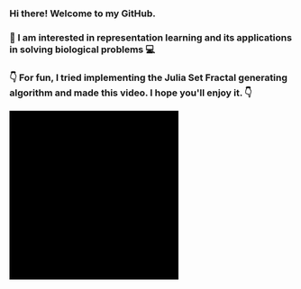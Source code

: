 ### Hi there! Welcome to my GitHub.
### 🌱 I am interested in representation learning and its applications in solving biological problems :computer: 





### :point_down: For fun, I tried implementing the Julia Set Fractal generating algorithm and made this video. I hope you'll enjoy it. :point_down:
![bio](https://github.com/xinformatics/xinformatics/blob/master/bio.gif)

<!-- 
<a href="">
  <img align="center" src="https://github-readme-stats.vercel.app/api?username=xinformatics&show_icons=true&theme=radical" />
</a>
<a href="">
  <img align="center" src="https://github-readme-stats.vercel.app/api/top-langs/?username=xinformatics&layout=compact" />
</a>
  -->
<!--
![Shashank's GitHub stats](https://github-readme-stats.vercel.app/api?username=xinformatics&show_icons=true&theme=radical)

![Top Langs](https://github-readme-stats.vercel.app/api/top-langs/?username=xinformatics&layout=compact)
-->

<!--
**xinformatics/xinformatics** is a ✨ _special_ ✨ repository because its `README.md` (this file) appears on your GitHub profile.

Here are some ideas to get you started:

- 🔭 I’m currently working on ...
- 🌱 I’m currently learning ...
- 👯 I’m looking to collaborate on ...
- 🤔 I’m looking for help with ...
- 💬 Ask me about ...
- 📫 How to reach me: ...
- 😄 Pronouns: ...
- ⚡ Fun fact: ...
-->
